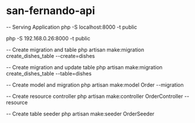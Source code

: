 # san-fernando-api

-- Serving Application
php -S localhost:8000 -t public

php -S 192.168.0.26:8000 -t public

-- Create migration and table
php artisan make:migration create_dishes_table --create=dishes

-- Create migration and update table
php artisan make:migration create_dishes_table --table=dishes

-- Create model and migration
php artisan make:model Order --migration

-- Create resource controller
php artisan make:controller OrderController --resource

-- Create table seeder
php artisan make:seeder OrderSeeder